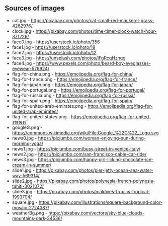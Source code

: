 ## Sources of images

- cat.jpg - https://pixabay.com/photos/cat-small-red-mackerel-grass-4262976/
- clock.jpg - https://pixabay.com/photos/time-timer-clock-watch-hour-371226/
- face0.jpg - https://userstock.io/photo/356
- face1.jpg - https://userstock.io/photo/19
- face2.jpg - https://userstock.io/photo/12
- face3.jpg - https://unsplash.com/photos/iFgRcqHznqg
- face4.jpg - https://www.pexels.com/photo/beard-boy-eyeglasses-eyewear-576924/
- flag-for-china.png - https://emojipedia.org/flag-for-china/
- flag-for-france.png - https://emojipedia.org/flag-for-france/
- flag-for-japan.png - https://emojipedia.org/flag-for-japan/
- flag-for-portugal.png - https://emojipedia.org/flag-for-portugal/
- flag-for-russia.png - https://emojipedia.org/flag-for-russia/
- flag-for-spain.png - https://emojipedia.org/flag-for-spain/
- flag-for-united-arab-emirates.png - https://emojipedia.org/flag-for-united-arab-emirates/
- flag-for-united-states.png - https://emojipedia.org/flag-for-united-states/
- googleG.png - https://commons.wikimedia.org/wiki/File:Google_%22G%22_Logo.svg
- news0.jpg - https://picjumbo.com/woman-enjoying-sun-during-morning-yoga/
- news1.jpg - https://picjumbo.com/busy-street-in-venice-italy/
- news2.jpg - https://picjumbo.com/san-francisco-cable-car-ride/
- news3.jpg - https://picjumbo.com/happy-girl-licking-chocolate-ice-cream-in-summer/
- slide1.jpg - https://pixabay.com/photos/pier-jetty-ocean-sea-water-way-569314/
- slide2.jpg - https://pixabay.com/photos/polynesia-french-polynesia-tahiti-3021072/
- slide3.jpg - https://pixabay.com/photos/maldives-tropics-tropical-1993704/
- square.jpg - https://pixabay.com/illustrations/square-background-color-mosaic-2724387/
- weatherBg.png - https://pixabay.com/vectors/sky-blue-clouds-mountains-dark-34536/
